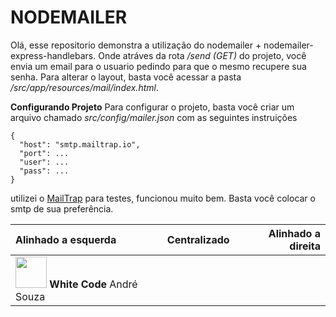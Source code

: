 # NODEMAILER

Olá, esse repositorio demonstra a utilização do nodemailer + nodemailer-express-handlebars. Onde atráves da rota */send (GET)* do projeto, você envia um email para o usuario pedindo para que o mesmo recupere sua senha. Para alterar o layout, basta você acessar a pasta */src/app/resources/mail/index.html*. 

**Configurando Projeto**
Para configurar o projeto, basta você criar um arquivo chamado *src/config/mailer.json* com as seguintes instruições
```
{
  "host": "smtp.mailtrap.io",
  "port": ...
  "user": ...
  "pass": ...
}
```

utilizei o [MailTrap](https://mailtrap.io/) para testes, funcionou muito bem. Basta você colocar o smtp de sua preferência.
<div style="text-align: center"> 

</div>

Alinhado a esquerda | Centralizado | Alinhado a direita
:--------- | :------: | -------:
 |   <img src="https://i.ibb.co/LQwz9WG/LOGOMARCA.png" width="50">  **White Code**  André Souza | 
